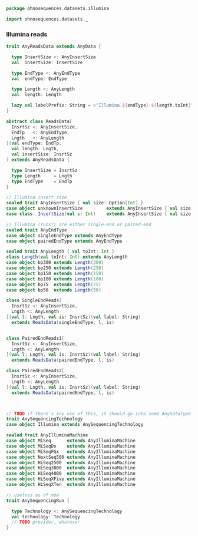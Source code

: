 
```scala
package ohnosequences.datasets.illumina

import ohnosequences.datasets._
```


### Illumina reads


```scala
trait AnyReadsData extends AnyData {

  type InsertSize <: AnyInsertSize
  val  insertSize: InsertSize

  type EndType <: AnyEndType
  val  endType: EndType

  type Length <: AnyLength
  val  length: Length

  lazy val labelPrefix: String = s"Illumina.${endType}.${length.toInt}"
}

abstract class ReadsData[
  InsrtSz <: AnyInsertSize,
  EndTp   <: AnyEndType,
  Lngth   <: AnyLength
](val endType: EndTp,
  val length: Lngth,
  val insertSize: InsrtSz
) extends AnyReadsData {

  type InsertSize = InsrtSz
  type Length     = Lngth
  type EndType    = EndTp
}

// Illumina insert size
sealed trait AnyInsertSize { val size: Option[Int] }
case object unknownInsertSize         extends AnyInsertSize { val size = None    }
case class  InsertSize(val s: Int)    extends AnyInsertSize { val size = Some(s) }

// Illumina (runs?) are either single-end or paired-end
sealed trait AnyEndType
case object singleEndType extends AnyEndType
case object pairedEndType extends AnyEndType

sealed trait AnyLength { val toInt: Int }
class Length(val toInt: Int) extends AnyLength
case object bp300 extends Length(300)
case object bp250 extends Length(250)
case object bp150 extends Length(150)
case object bp100 extends Length(100)
case object bp75  extends Length(75)
case object bp50  extends Length(50)

class SingleEndReads[
  InsrtSz <: AnyInsertSize,
  Lngth <: AnyLength
](val l: Lngth, val is: InsrtSz)(val label: String)
  extends ReadsData(singleEndType, l, is)


class PairedEndReads1[
  InsrtSz <: AnyInsertSize,
  Lngth <: AnyLength
](val l: Lngth, val is: InsrtSz)(val label: String)
  extends ReadsData(pairedEndType, l, is)

class PairedEndReads2[
  InsrtSz <: AnyInsertSize,
  Lngth <: AnyLength
](val l: Lngth, val is: InsrtSz)(val label: String)
  extends ReadsData(pairedEndType, l, is)



// TODO if there's any use of this, it should go into some AnyDataType
trait AnySequencingTechnology
case object Illumina extends AnySequencingTechnology

sealed trait AnyIlluminaMachine
case object MiSeq      extends AnyIlluminaMachine
case object MiSeqDx    extends AnyIlluminaMachine
case object MiSeqFGx   extends AnyIlluminaMachine
case object NextSeq500 extends AnyIlluminaMachine
case object HiSeq2500  extends AnyIlluminaMachine
case object HiSeq3000  extends AnyIlluminaMachine
case object HiSeq4000  extends AnyIlluminaMachine
case object HiSeqXFive extends AnyIlluminaMachine
case object HiSeqXTen  extends AnyIlluminaMachine

// useless as of now
trait AnySequencingRun {

  type Technology <: AnySequencingTechnology
  val technology: Technology
  // TODO provider, whatever
}

```




[main/scala/data.scala]: ../data.scala.md
[main/scala/fileData.scala]: ../fileData.scala.md
[main/scala/illumina/package.scala]: package.scala.md
[main/scala/illumina/reads.scala]: reads.scala.md
[main/scala/package.scala]: ../package.scala.md
[main/scala/resources.scala]: ../resources.scala.md
[test/scala/Datasets.scala]: ../../../test/scala/Datasets.scala.md
[test/scala/fileData.scala]: ../../../test/scala/fileData.scala.md